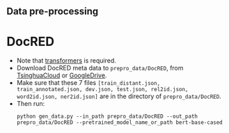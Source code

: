 Data pre-processing
--------------

# DocRED
- Note that [transformers](https://github.com/huggingface/transformers/issues) is required.
- Download DocRED meta data to `prepro_data/DocRED`, from [TsinghuaCloud](https://cloud.tsinghua.edu.cn/d/99e1c0805eb64736af95/) or [GoogleDrive](https://drive.google.com/drive/folders/1Ri3LIILKKBi3aBJjUVCOBpGX5PpONHRK).
- Make sure that these 7 files `[train_distant.json, train_annotated.json, dev.json, test.json, rel2id.json, word2id.json, ner2id.json]` are in the directory of `prepro_data/DocRED`.
- Then run:
    ```shell
    python gen_data.py --in_path prepro_data/DocRED --out_path prepro_data/DocRED --pretrained_model_name_or_path bert-base-cased
    ```
